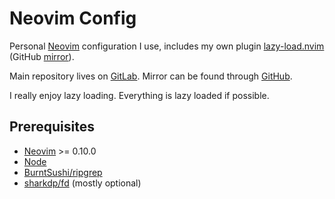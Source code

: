 # Neovim Config

Personal [Neovim] configuration I use, includes my own plugin
[lazy-load.nvim](https://gitlab.com/xarvex/lazy-load.nvim)
(GitHub [mirror](https://github.com/Xarvex/lazy-load.nvim)).

Main repository lives on [GitLab](https://gitlab.com/dotfyls/neovim).
Mirror can be found through [GitHub](https://github.com/Xarvex/dotfyls-neovim).

I really enjoy lazy loading. Everything is lazy loaded if possible.


## Prerequisites

- [Neovim] >= 0.10.0
- [Node](https://nodejs.org)
- [BurntSushi/ripgrep](https://github.com/BurntSushi/ripgrep)
- [sharkdp/fd](https://github.com/sharkdp/fd) (mostly optional)


[Neovim]: https://neovim.io
